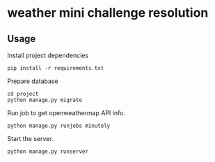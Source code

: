 weather mini challenge resolution
===============================


## Usage

Install project dependencies
```shell
pip install -r requirements.txt
```

Prepare database
```shell
cd project
python manage.py migrate
```

Run job to get openweathermap API info.

```shell
python manage.py runjobs minutely
```

Start the server.

```shell
python manage.py runserver
```